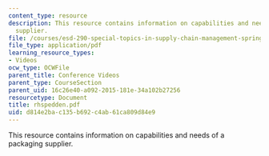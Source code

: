 ```yaml
---
content_type: resource
description: This resource contains information on capabilities and needs of a packaging
  supplier.
file: /courses/esd-290-special-topics-in-supply-chain-management-spring-2005/d814e2bac135b692c4ab61ca809d84e9_rhspedden.pdf
file_type: application/pdf
learning_resource_types:
- Videos
ocw_type: OCWFile
parent_title: Conference Videos
parent_type: CourseSection
parent_uid: 16c26e40-a092-2015-181e-34a102b27256
resourcetype: Document
title: rhspedden.pdf
uid: d814e2ba-c135-b692-c4ab-61ca809d84e9
---
```

This resource contains information on capabilities and needs of a packaging supplier.

